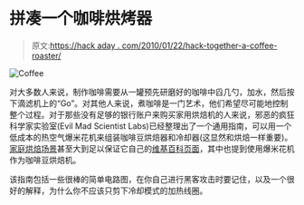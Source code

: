 # 拼凑一个咖啡烘烤器

> 原文:[https://hack aday . com/2010/01/22/hack-together-a-coffee-roaster/](https://hackaday.com/2010/01/22/hack-together-a-coffee-roaster/)

![](../Images/64508a8eda2172336f0adaa6ea13f622.png "Coffee")

对大多数人来说，制作咖啡需要从一罐预先研磨好的咖啡中舀几勺，加水，然后按下滴滤机上的“Go”。对其他人来说，煮咖啡是一门艺术，他们希望尽可能地控制整个过程。对于那些没有足够的银行账户来购买家用烘焙机的人来说，邪恶的疯狂科学家实验室(Evil Mad Scientist Labs)已经整理出了一个通用指南，可以用一个低成本的热空气爆米花机来组装咖啡豆烘焙器和冷却器(这显然和烘焙一样重要)。[家庭烘焙场景](http://hackaday.com/2007/12/18/pid-controlled-popcorn-popper-coffee-roaster/)甚至大到足以保证它自己的[维基百科页面](http://en.wikipedia.org/wiki/Home_roasting_coffee)，其中也提到使用爆米花机作为咖啡豆烘焙机。

该指南包括一些很棒的简单电路图，在你自己进行黑客攻击时要记住，以及一个很好的解释，为什么你不应该只剪下冷却模式的加热线圈。